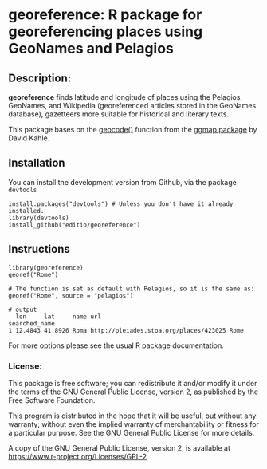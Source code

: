 # georeference: R package for georeferencing places using GeoNames and Pelagios

## Description: 

**georeference** finds latitude and longitude of places using the Pelagios, GeoNames, and Wikipedia (georeferenced articles stored in the GeoNames database), gazetteers more suitable for historical and literary texts.

This package bases on the [geocode()](https://github.com/dkahle/ggmap/blob/master/R/geocode.R) function from the [ggmap package](https://github.com/dkahle/ggmap) by David Kahle.

## Installation 

You can install the development version from Github, via the package `devtools`

```
install.packages("devtools") # Unless you don't have it already installed.
library(devtools)
install_github("editio/georeference")
```

## Instructions

```
library(georeference)
georef("Rome")
```
```
# The function is set as default with Pelagios, so it is the same as:
georef("Rome", source = "pelagios")
```


```
# output
  lon     lat     name url 				                      searched_name
1 12.4843 41.8926 Roma http://pleiades.stoa.org/places/423025 Rome
```

For more options please see the usual R package documentation.


### License:

This package is free software; you can redistribute it and/or modify it under the terms of the GNU General Public License, version 2, as published by the Free Software Foundation.

This program is distributed in the hope that it will be useful, but without any warranty; without even the implied warranty of merchantability or fitness for a particular purpose.  See the GNU General Public License for more details.

A copy of the GNU General Public License, version 2, is available at <https://www.r-project.org/Licenses/GPL-2>

